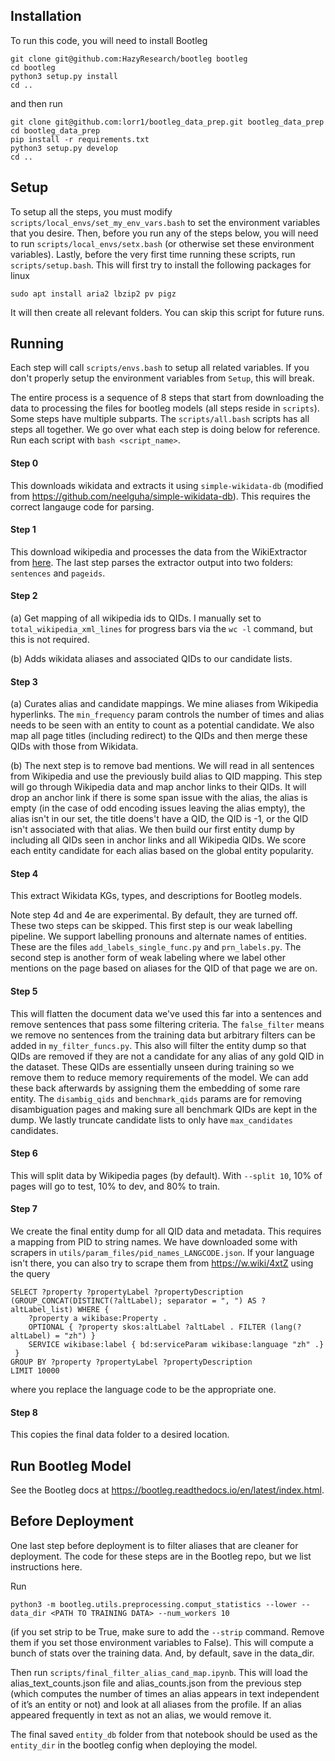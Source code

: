 ## Installation
To run this code, you will need to install Bootleg

```
git clone git@github.com:HazyResearch/bootleg bootleg
cd bootleg
python3 setup.py install
cd ..
```

and then run

```
git clone git@github.com:lorr1/bootleg_data_prep.git bootleg_data_prep
cd bootleg_data_prep
pip install -r requirements.txt
python3 setup.py develop
cd ..
```


## Setup
To setup all the steps, you must modify `scripts/local_envs/set_my_env_vars.bash` to set the environment variables that you desire. Then, before you run any of the steps below, you will need to run `scripts/local_envs/setx.bash` (or otherwise set these environment variables). Lastly, before the very first time running these scripts, run `scripts/setup.bash`. This will first try to install the following packages for linux 
```
sudo apt install aria2 lbzip2 pv pigz
```
It will then create all relevant folders. You can skip this script for future runs.

## Running
Each step will call `scripts/envs.bash` to setup all related variables. If you don't properly setup the environment variables from `Setup`, this will break.

The entire process is a sequence of 8 steps that start from downloading the data to processing the files for bootleg models (all steps reside in `scripts`). Some steps have multiple subparts. The `scripts/all.bash` scripts has all steps all together. We go over what each step is doing below for reference. Run each script with `bash <script_name>`.

#### Step 0
This downloads wikidata and extracts it using `simple-wikidata-db` (modified from https://github.com/neelguha/simple-wikidata-db). This requires the correct langauge code for parsing.

#### Step 1
This download wikipedia and processes the data from the WikiExtractor from [here](https://attardi.github.io/wikiextractor/). The last step parses the extractor output into two folders: `sentences` and `pageids`.

#### Step 2
(a) Get mapping of all wikipedia ids to QIDs. I manually set to `total_wikipedia_xml_lines` for progress bars via the `wc -l` command, but this is not required.

(b) Adds wikidata aliases and associated QIDs to our candidate lists.

#### Step 3
(a) Curates alias and candidate mappings. We mine aliases from Wikipedia hyperlinks. The `min_frequency` param controls the number of times and alias needs to be seen with an entity to count as a potential candidate. We also map all page titles (including redirect) to the QIDs and then merge these QIDs with those from Wikidata.

(b) The next step is to remove bad mentions. We will read in all sentences from Wikipedia and use the previously build alias to QID mapping. This step will go through Wikipedia data and map anchor links to their QIDs. It will drop an anchor link if there is some span issue with the alias, the alias is empty (in the case of odd encoding issues leaving the alias empty), the alias isn't in our set, the title doens't have a QID, the QID is -1, or the QID isn't associated with that alias. We then build our first entity dump by including all QIDs seen in anchor links and all Wikipedia QIDs. We score each entity candidate for each alias based on the global entity popularity.  
    
#### Step 4
This extract Wikidata KGs, types, and descriptions for Bootleg models.

Note step 4d and 4e are experimental. By default, they are turned off. These two steps can be skipped. This first step is our weak labelling pipeline. We support labelling pronouns and alternate names of entities. These are the files `add_labels_single_func.py` and `prn_labels.py`. The second step is another form of weak labeling where we label other mentions on the page based on aliases for the QID of that page we are on.

#### Step 5
This will flatten the document data we've used this far into a sentences and remove sentences that pass some filtering criteria. The `false_filter` means we remove no sentences from the training data but arbitrary filters can be added in `my_filter_funcs.py`. This also will filter the entity dump so that QIDs are removed if they are not a candidate for any alias of any gold QID in the dataset. These QIDs are essentially unseen during training so we remove them to reduce memory requirements of the model. We can add these back afterwards by assigning them the embedding of some rare entity. The `disambig_qids` and `benchmark_qids` params are for removing disambiguation pages and making sure all benchmark QIDs are kept in the dump. We lastly truncate candidate lists to only have `max_candidates` candidates.

#### Step 6
This will split data by Wikipedia pages (by default). With `--split 10`, 10% of pages will go to test, 10% to dev, and 80% to train.

#### Step 7
We create the final entity dump for all QID data and metadata. This requires a mapping from PID to string names. We have downloaded some with scrapers in `utils/param_files/pid_names_LANGCODE.json`. If your language isn't there, you can also try to scrape them from https://w.wiki/4xtZ using the query

```
SELECT ?property ?propertyLabel ?propertyDescription (GROUP_CONCAT(DISTINCT(?altLabel); separator = ", ") AS ?altLabel_list) WHERE {
    ?property a wikibase:Property .
    OPTIONAL { ?property skos:altLabel ?altLabel . FILTER (lang(?altLabel) = "zh") }
    SERVICE wikibase:label { bd:serviceParam wikibase:language "zh" .}
 }
GROUP BY ?property ?propertyLabel ?propertyDescription
LIMIT 10000
```
where you replace the language code to be the appropriate one.

#### Step 8
This copies the final data folder to a desired location.

## Run Bootleg Model
See the Bootleg docs at https://bootleg.readthedocs.io/en/latest/index.html.

## Before Deployment
One last step before deployment is to filter aliases that are cleaner for deployment. The code for these steps are in the Bootleg repo, but we list instructions here.

Run
```
python3 -m bootleg.utils.preprocessing.comput_statistics --lower --data_dir <PATH TO TRAINING DATA> --num_workers 10
```
(if you set strip to be True, make sure to add the `--strip` command. Remove them if you set those environment variables to False). This will compute a bunch of stats over the training data. And, by default, save in the data_dir.

Then run `scripts/final_filter_alias_cand_map.ipynb`. This will load the alias_text_counts.json file and alias_counts.json from the previous step (which computes the number of times an alias appears in text independent of it’s an entity or not) and look at all aliases from the profile. If an alias appeared frequently in text as not an alias, we would remove it.

The final saved `entity_db` folder from that notebook should be used as the `entity_dir` in the bootleg config when deploying the model.